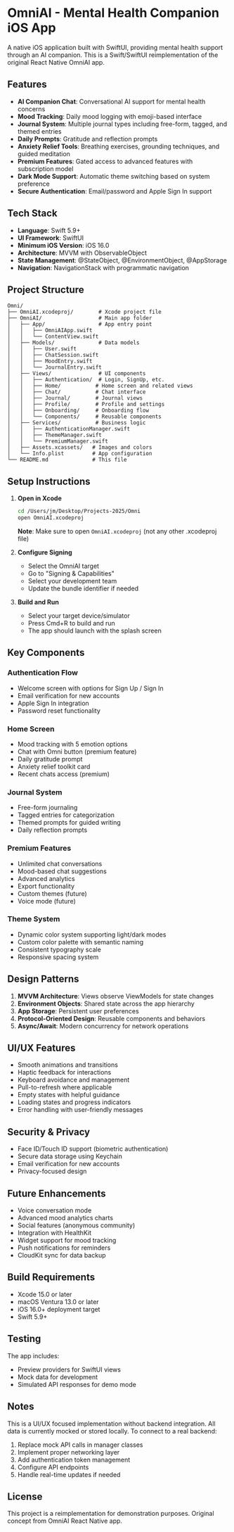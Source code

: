 # OmniAI - Mental Health Companion iOS App

A native iOS application built with SwiftUI, providing mental health support through an AI companion. This is a Swift/SwiftUI reimplementation of the original React Native OmniAI app.

## Features

- **AI Companion Chat**: Conversational AI support for mental health concerns
- **Mood Tracking**: Daily mood logging with emoji-based interface
- **Journal System**: Multiple journal types including free-form, tagged, and themed entries
- **Daily Prompts**: Gratitude and reflection prompts
- **Anxiety Relief Tools**: Breathing exercises, grounding techniques, and guided meditation
- **Premium Features**: Gated access to advanced features with subscription model
- **Dark Mode Support**: Automatic theme switching based on system preference
- **Secure Authentication**: Email/password and Apple Sign In support

## Tech Stack

- **Language**: Swift 5.9+
- **UI Framework**: SwiftUI
- **Minimum iOS Version**: iOS 16.0
- **Architecture**: MVVM with ObservableObject
- **State Management**: @StateObject, @EnvironmentObject, @AppStorage
- **Navigation**: NavigationStack with programmatic navigation

## Project Structure

```
Omni/
├── OmniAI.xcodeproj/        # Xcode project file
├── OmniAI/                  # Main app folder
│   ├── App/                 # App entry point
│   │   ├── OmniAIApp.swift
│   │   └── ContentView.swift
│   ├── Models/              # Data models
│   │   ├── User.swift
│   │   ├── ChatSession.swift
│   │   ├── MoodEntry.swift
│   │   └── JournalEntry.swift
│   ├── Views/               # UI components
│   │   ├── Authentication/  # Login, SignUp, etc.
│   │   ├── Home/           # Home screen and related views
│   │   ├── Chat/           # Chat interface
│   │   ├── Journal/        # Journal views
│   │   ├── Profile/        # Profile and settings
│   │   ├── Onboarding/     # Onboarding flow
│   │   └── Components/     # Reusable components
│   ├── Services/           # Business logic
│   │   ├── AuthenticationManager.swift
│   │   ├── ThemeManager.swift
│   │   └── PremiumManager.swift
│   ├── Assets.xcassets/   # Images and colors
│   └── Info.plist         # App configuration
└── README.md              # This file
```

## Setup Instructions

1. **Open in Xcode**
   ```bash
   cd /Users/jm/Desktop/Projects-2025/Omni
   open OmniAI.xcodeproj
   ```
   
   **Note**: Make sure to open `OmniAI.xcodeproj` (not any other .xcodeproj file)

2. **Configure Signing**
   - Select the OmniAI target
   - Go to "Signing & Capabilities"
   - Select your development team
   - Update the bundle identifier if needed

3. **Build and Run**
   - Select your target device/simulator
   - Press Cmd+R to build and run
   - The app should launch with the splash screen

## Key Components

### Authentication Flow
- Welcome screen with options for Sign Up / Sign In
- Email verification for new accounts
- Apple Sign In integration
- Password reset functionality

### Home Screen
- Mood tracking with 5 emotion options
- Chat with Omni button (premium feature)
- Daily gratitude prompt
- Anxiety relief toolkit card
- Recent chats access (premium)

### Journal System
- Free-form journaling
- Tagged entries for categorization
- Themed prompts for guided writing
- Daily reflection prompts

### Premium Features
- Unlimited chat conversations
- Mood-based chat suggestions
- Advanced analytics
- Export functionality
- Custom themes (future)
- Voice mode (future)

### Theme System
- Dynamic color system supporting light/dark modes
- Custom color palette with semantic naming
- Consistent typography scale
- Responsive spacing system

## Design Patterns

1. **MVVM Architecture**: Views observe ViewModels for state changes
2. **Environment Objects**: Shared state across the app hierarchy
3. **App Storage**: Persistent user preferences
4. **Protocol-Oriented Design**: Reusable components and behaviors
5. **Async/Await**: Modern concurrency for network operations

## UI/UX Features

- Smooth animations and transitions
- Haptic feedback for interactions
- Keyboard avoidance and management
- Pull-to-refresh where applicable
- Empty states with helpful guidance
- Loading states and progress indicators
- Error handling with user-friendly messages

## Security & Privacy

- Face ID/Touch ID support (biometric authentication)
- Secure data storage using Keychain
- Email verification for new accounts
- Privacy-focused design

## Future Enhancements

- Voice conversation mode
- Advanced mood analytics charts
- Social features (anonymous community)
- Integration with HealthKit
- Widget support for mood tracking
- Push notifications for reminders
- CloudKit sync for data backup

## Build Requirements

- Xcode 15.0 or later
- macOS Ventura 13.0 or later
- iOS 16.0+ deployment target
- Swift 5.9+

## Testing

The app includes:
- Preview providers for SwiftUI views
- Mock data for development
- Simulated API responses for demo mode

## Notes

This is a UI/UX focused implementation without backend integration. All data is currently mocked or stored locally. To connect to a real backend:

1. Replace mock API calls in manager classes
2. Implement proper networking layer
3. Add authentication token management
4. Configure API endpoints
5. Handle real-time updates if needed

## License

This project is a reimplementation for demonstration purposes. Original concept from OmniAI React Native app.